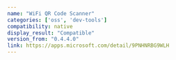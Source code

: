 ```yaml
---
name: "WiFi QR Code Scanner"
categories: ['oss', 'dev-tools']
compatibility: native
display_result: "Compatible"
version_from: "0.4.4.0"
link: https://apps.microsoft.com/detail/9PNHNRBG9WLH
---
```


